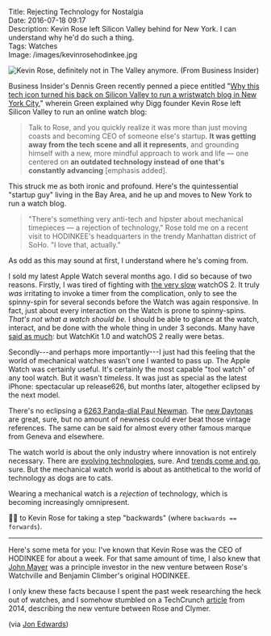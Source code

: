 Title: Rejecting Technology for Nostalgia  
Date: 2016-07-18 09:17  
Description: Kevin Rose left Silicon Valley behind for New York. I can understand why he'd do such a thing.  
Tags: Watches  
Image: /images/kevinrosehodinkee.jpg  

![Kevin Rose, definitely not in The Valley anymore. (From Business Insider)][1]

Business Insider's Dennis Green recently penned a piece entitled "[Why this tech icon turned his back on Silicon Valley to run a wristwatch blog in New York City][2]," wherein Green explained why Digg founder Kevin Rose left Silicon Valley to run an online watch blog:

> Talk to Rose, and you quickly realize it was more than just moving coasts and becoming CEO of someone else's startup. **It was getting away from the tech scene and all it represents**, and grounding himself with a new, more mindful approach to work and life — one centered on **an outdated technology instead of one that's constantly advancing** [emphasis added].

This struck me as both ironic and profound. Here's the quintessential "startup guy" living in the Bay Area, and he up and moves to New York to run a watch blog.

> "There's something very anti-tech and hipster about mechanical timepieces — a rejection of technology," Rose told me on a recent visit to HODINKEE's headquarters in the trendy Manhattan district of SoHo. "I love that, actually."

As odd as this may sound at first, I understand where he's coming from.

I sold my latest Apple Watch several months ago. I did so because of two reasons. Firstly, I was tired of fighting with [the very slow][3] watchOS 2. It truly *was* irritating to invoke a timer from the complication, only to see the spinny-spin for several seconds before the Watch was again responsive. In fact, just about every interaction on the Watch is prone to spinny-spins. *That's not what a watch should be.* I should be able to glance at the watch, interact, and be done with the whole thing in under 3 seconds. Many have [said as much][4]: but WatchKit 1.0 and watchOS 2 really were betas.

Secondly---and perhaps more importantly---I just had this feeling that the world of mechanical watches wasn't one I wanted to pass up. The Apple Watch was certainly useful. It's certainly the most capable "tool watch" of any tool watch. But it wasn't *timeless*. It was just as special as the latest iPhone: spectacular up release626, but months later, altogether eclipsed by the next model.

There's no eclipsing a [6263 Panda-dial Paul Newman][5]. The [new Daytonas][6] are great, sure, but no amount of newness could ever beat those vintage references. The same can be said for almost every other famous marque from Geneva and elsewhere.

The watch world is about the only industry where innovation is not entirely necessary. There are [evolving technologies][7], sure. And [trends come and go][8], sure. But the mechanical watch world is about as antithetical to the world of technology as dogs are to cats.

Wearing a mechanical watch is a *rejection* of technology, which is becoming increasingly omnipresent.

👏🏿 to Kevin Rose for taking a step "backwards" (where `backwards == forwards`).

***

Here's some meta for you: I've known that Kevin Rose was the CEO of HODINKEE for about a week. For that same amount of time, I also knew that [John Mayer][9] was a principle investor in the new venture between Rose's Watchville and Benjamin Climber's original HODINKEE.

I only knew these facts because I spent the past week researching the heck out of watches, and I somehow stumbled on a TechCrunch [article][10] from 2014, describing the new venture between Rose and Clymer.

(via [Jon Edwards][11])

[1]: /images/kevinrosehodinkee.jpg "Image of Kevin Rose hanging out in the HODINKEE headquarters"
[2]: http://www.businessinsider.com/why-kevin-rose-ditched-silicon-valley-for-watches-2016-6 ""
[3]: http://arstechnica.com/gadgets/2016/06/apple-reveals-new-version-of-watchos-at-wwdc/ "Ars Techinca on watchOS 3 being faster"
[4]: https://daringfireball.net/thetalkshow/ "John Gruber's The Talk Show"
[5]: https://www.hodinkee.com/articles/reference-points-the-paul-newman-daytona "HODINKEE on the Paul Newman Daytonas"
[6]: /2016/5/21/john-mayer-ben-clymer-daytona-116500ln "My link to a HODINKEE post on the new Daytonas"
[7]: http://www.forbes.com/sites/arieladams/2013/08/22/how-silicon-became-a-luxury-wrist-watch-movement-material/#7aaf683e3dab "Forbes piece on silicon in mechanical watch-making"
[8]: http://www.ablogtowatch.com/whats-deal-big-watch-sizes-large-timepiece-explained/ "Ariel Adams again, this time on big timepieces"
[9]: /2016/7/12/john-mayer-talks-iwcs-big-pilot "My post on  John Mayer and the new IWC Big Pilots"
[10]: https://techcrunch.com/2014/11/15/watchville/ "TechCrunch on Rose joining with Clymer"
[11]: https://twitter.com/UnderTheLoupe/status/754750636168736770 "Tweet from Edwards in which he linked to this story about Kevin Rose"